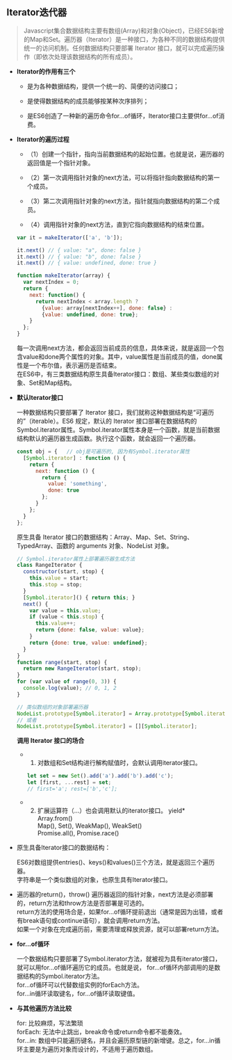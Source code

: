 ## Iterator迭代器

  > Javascript集合数据结构主要有数组(Array)和对象(Object)，已经ES6新增的Map和Set。遍历器（Iterator）是一种接口，为各种不同的数据结构提供统一的访问机制。任何数据结构只要部署 Iterator 接口，就可以完成遍历操作（即依次处理该数据结构的所有成员）。

* **Iterator的作用有三个**

  - 是为各种数据结构，提供一个统一的、简便的访问接口；

  - 是使得数据结构的成员能够按某种次序排列；

  - 是ES6创造了一种新的遍历命令for...of循环，Iterator接口主要供for...of消费。

* **Iterator的遍历过程**

  - （1）创建一个指针，指向当前数据结构的起始位置。也就是说，遍历器的返回值是一个指针对象。

  - （2）第一次调用指针对象的next方法，可以将指针指向数据结构的第一个成员。

  - （3）第二次调用指针对象的next方法，指针就指向数据结构的第二个成员。

  - （4）调用指针对象的next方法，直到它指向数据结构的结束位置。

  ```js
  var it = makeIterator(['a', 'b']);

  it.next() // { value: "a", done: false }
  it.next() // { value: "b", done: false }
  it.next() // { value: undefined, done: true }

  function makeIterator(array) {
    var nextIndex = 0;
    return {
      next: function() {
        return nextIndex < array.length ?
          {value: array[nextIndex++], done: false} :
          {value: undefined, done: true};
      }
    };
  }
  ```

  每一次调用next方法，都会返回当前成员的信息，具体来说，就是返回一个包含value和done两个属性的对象。其中，value属性是当前成员的值，done属性是一个布尔值，表示遍历是否结束。  
  在ES6中，有三类数据结构原生具备Iterator接口：数组、某些类似数组的对象、Set和Map结构。  

* **默认Iterator接口**

  一种数据结构只要部署了 Iterator 接口，我们就称这种数据结构是“可遍历的”（iterable）。ES6 规定，默认的 Iterator 接口部署在数据结构的Symbol.iterator属性。Symbol.iterator属性本身是一个函数，就是当前数据结构默认的遍历器生成函数。执行这个函数，就会返回一个遍历器。

  ```js
  const obj = {   // obj是可遍历的, 因为有Symbol.iterator属性
    [Symbol.iterator] : function () {
      return {
        next: function () {
          return {
            value: 'something',
            done: true
          };
        }
      };
    }
  };
  ```

  原生具备 Iterator 接口的数据结构：Array、Map、Set、String、TypedArray、函数的 arguments 对象、NodeList 对象。

  ```js
  // Symbol.iterator属性上部署遍历器生成方法
  class RangeIterator {
    constructor(start, stop) {
      this.value = start;
      this.stop = stop;
    }
    [Symbol.iterator]() { return this; }
    next() {
      var value = this.value;
      if (value < this.stop) {
        this.value++;
        return {done: false, value: value};
      }
      return {done: true, value: undefined};
    }
  }
  function range(start, stop) {
    return new RangeIterator(start, stop);
  }
  for (var value of range(0, 3)) {
    console.log(value); // 0, 1, 2
  }

  // 类似数组的对象部署遍历器
  NodeList.prototype[Symbol.iterator] = Array.prototype[Symbol.iterator];
  // 或者
  NodeList.prototype[Symbol.iterator] = [][Symbol.iterator];
  ```

  **调用 Iterator 接口的场合**

  - 1. 对数组和Set结构进行解构赋值时，会默认调用iterator接口。

    ```js
    let set = new Set().add('a').add('b').add('c');
    let [first, ...rest] = set;
    // first='a'; rest=['b','c'];
    ```

  - 2. 扩展运算符（...）也会调用默认的iterator接口。
    yield*  
    Array.from()  
    Map(), Set(), WeakMap(), WeakSet()  
    Promise.all(), Promise.race()  

* 原生具备Iterator接口的数据结构：

  ES6对数组提供entries()、keys()和values()三个方法，就是返回三个遍历器。  
  字符串是一个类似数组的对象，也原生具有Iterator接口。  

* 遍历器的return()，throw()
  遍历器返回的指针对象，next方法是必须部署的，return方法和throw方法是否部署是可选的。  
  return方法的使用场合是，如果for...of循环提前退出（通常是因为出错，或者有break语句或continue语句），就会调用return方法。  
  如果一个对象在完成遍历前，需要清理或释放资源，就可以部署return方法。  



* **for...of循环**

  一个数据结构只要部署了Symbol.iterator方法，就被视为具有iterator接口，就可以用for...of循环遍历它的成员。也就是说，
  for...of循环内部调用的是数据结构的Symbol.iterator方法。  
  for...of循环可以代替数组实例的forEach方法。  
  for...in循环读取键名，for...of循环读取键值。  

* **与其他遍历方法比较**

  for: 比较麻烦，写法繁琐  
  forEach: 无法中止跳出，break命令或return命令都不能奏效。  
  for...in: 数组中只能遍历键名，并且会遍历原型链的新增键。总之，for...in循环主要是为遍历对象而设计的，不适用于遍历数组。  
